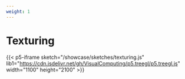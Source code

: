 ```yaml
---
weight: 1
---
```

# Texturing
{{< p5-iframe sketch="/showcase/sketches/texturing.js" lib1="https://cdn.jsdelivr.net/gh/VisualComputing/p5.treegl/p5.treegl.js" width="1100" height="2100" >}}
